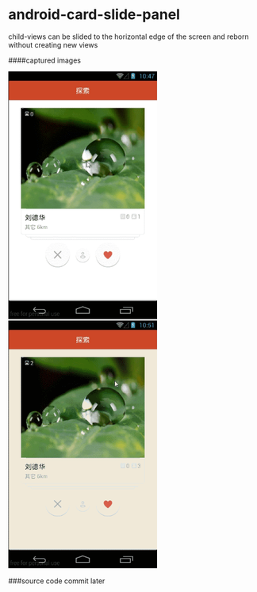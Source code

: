# android-card-slide-panel
child-views can be slided to the horizontal edge of the screen and reborn without creating new views

####captured images
<td>
	 <img src="capture01.gif" width="300" height="500" />
	 <img src="capture03.gif" width="300" height="500" />
</td>

###source code commit later
